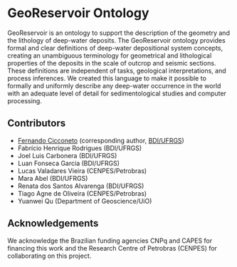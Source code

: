 # GeoReservoir Ontology

GeoReservoir is an ontology to support the description of the geometry and the lithology of deep-water deposits. The GeoReservoir ontology provides formal and clear definitions of deep-water depositional system concepts, creating an unambiguous terminology for geometrical and lithological properties of the deposits in the scale of outcrop and seismic sections. These definitions are independent of tasks, geological interpretations, and process inferences. We created this language to make it possible to formally and uniformly describe any deep-water occurrence in the world with an adequate level of detail for sedimentological studies and computer processing.

## Contributors

- [Fernando Cicconeto](mailto:fcicconeto@inf.ufrgs.br) (corresponding author, [BDI/UFRGS](https://www.inf.ufrgs.br/bdi/about-us-2/))
- Fabrício Henrique Rodrigues (BDI/UFRGS)
- Joel Luis Carbonera (BDI/UFRGS)
- Luan Fonseca Garcia (BDI/UFRGS)
- Lucas Valadares Vieira (CENPES/Petrobras)
- Mara Abel (BDI/UFRGS)
- Renata dos Santos Alvarenga (BDI/UFRGS)
- Tiago Agne de Oliveira (CENPES/Petrobras)
- Yuanwei Qu (Department of Geoscience/UiO)

## Acknowledgements

We acknowledge the Brazilian funding agencies CNPq and CAPES for financing this work and the Research Centre of Petrobras (CENPES) for collaborating on this project.
